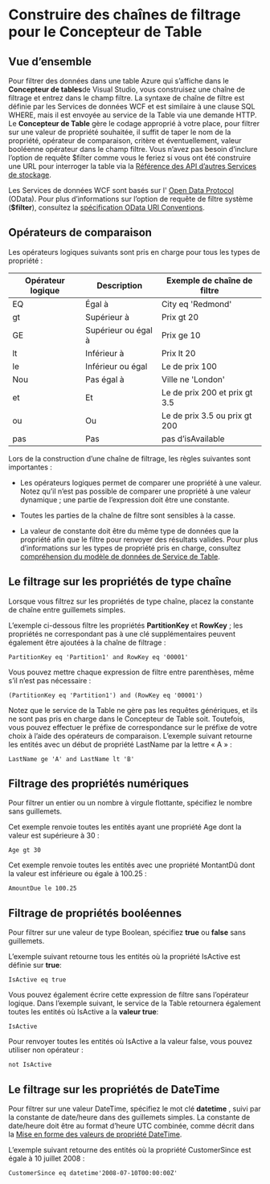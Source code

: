 <properties
   pageTitle="Construire des chaînes de filtrage pour le Concepteur de table | Microsoft Azure"
   description="Construire des chaînes de filtrage pour le Concepteur de table"
   services="visual-studio-online"
   documentationCenter="na"
   authors="TomArcher"
   manager="douge"
   editor="" />
<tags
   ms.service="storage"
   ms.devlang="multiple"
   ms.topic="article"
   ms.tgt_pltfrm="na"
   ms.workload="na"
   ms.date="08/15/2016"
   ms.author="tarcher" />

# <a name="constructing-filter-strings-for-the-table-designer"></a>Construire des chaînes de filtrage pour le Concepteur de Table

## <a name="overview"></a>Vue d’ensemble

Pour filtrer des données dans une table Azure qui s’affiche dans le **Concepteur de tables**de Visual Studio, vous construisez une chaîne de filtrage et entrez dans le champ filtre. La syntaxe de chaîne de filtre est définie par les Services de données WCF et est similaire à une clause SQL WHERE, mais il est envoyée au service de la Table via une demande HTTP. Le **Concepteur de Table** gère le codage approprié à votre place, pour filtrer sur une valeur de propriété souhaitée, il suffit de taper le nom de la propriété, opérateur de comparaison, critère et éventuellement, valeur booléenne opérateur dans le champ filtre. Vous n’avez pas besoin d’inclure l’option de requête $filter comme vous le feriez si vous ont été construire une URL pour interroger la table via la [Référence des API d’autres Services de stockage](http://go.microsoft.com/fwlink/p/?LinkId=400447).

Les Services de données WCF sont basés sur l' [Open Data Protocol](http://go.microsoft.com/fwlink/p/?LinkId=214805) (OData). Pour plus d’informations sur l’option de requête de filtre système (**$filter**), consultez la [spécification OData URI Conventions](http://go.microsoft.com/fwlink/p/?LinkId=214806).

## <a name="comparison-operators"></a>Opérateurs de comparaison

Les opérateurs logiques suivants sont pris en charge pour tous les types de propriété :

|Opérateur logique|Description|Exemple de chaîne de filtre|
|---|---|---|
|EQ|Égal à|City eq 'Redmond'|
|gt|Supérieur à|Prix gt 20|
|GE|Supérieur ou égal à|Prix ge 10|
|lt|Inférieur à|Prix lt 20|
|le|Inférieur ou égal|Le de prix 100|
|Nou|Pas égal à|Ville ne 'London'|
|et|Et|Le de prix 200 et prix gt 3.5|
|ou|Ou|Le de prix 3.5 ou prix gt 200|
|pas|Pas|pas d’isAvailable|

Lors de la construction d’une chaîne de filtrage, les règles suivantes sont importantes :

- Les opérateurs logiques permet de comparer une propriété à une valeur. Notez qu’il n’est pas possible de comparer une propriété à une valeur dynamique ; une partie de l’expression doit être une constante.

- Toutes les parties de la chaîne de filtre sont sensibles à la casse.

- La valeur de constante doit être du même type de données que la propriété afin que le filtre pour renvoyer des résultats valides. Pour plus d’informations sur les types de propriété pris en charge, consultez [compréhension du modèle de données de Service de Table](http://go.microsoft.com/fwlink/p/?LinkId=400448).

## <a name="filtering-on-string-properties"></a>Le filtrage sur les propriétés de type chaîne

Lorsque vous filtrez sur les propriétés de type chaîne, placez la constante de chaîne entre guillemets simples.

L’exemple ci-dessous filtre les propriétés **PartitionKey** et **RowKey** ; les propriétés ne correspondant pas à une clé supplémentaires peuvent également être ajoutées à la chaîne de filtrage :

    PartitionKey eq 'Partition1' and RowKey eq '00001'

Vous pouvez mettre chaque expression de filtre entre parenthèses, même s’il n’est pas nécessaire :

    (PartitionKey eq 'Partition1') and (RowKey eq '00001')

Notez que le service de la Table ne gère pas les requêtes génériques, et ils ne sont pas pris en charge dans le Concepteur de Table soit. Toutefois, vous pouvez effectuer le préfixe de correspondance sur le préfixe de votre choix à l’aide des opérateurs de comparaison. L’exemple suivant retourne les entités avec un début de propriété LastName par la lettre « A » :

    LastName ge 'A' and LastName lt 'B'

## <a name="filtering-on-numeric-properties"></a>Filtrage des propriétés numériques

Pour filtrer un entier ou un nombre à virgule flottante, spécifiez le nombre sans guillemets.

Cet exemple renvoie toutes les entités ayant une propriété Age dont la valeur est supérieure à 30 :

    Age gt 30

Cet exemple renvoie toutes les entités avec une propriété MontantDû dont la valeur est inférieure ou égale à 100.25 :

    AmountDue le 100.25

## <a name="filtering-on-boolean-properties"></a>Filtrage de propriétés booléennes

Pour filtrer sur une valeur de type Boolean, spécifiez **true** ou **false** sans guillemets.

L’exemple suivant retourne tous les entités où la propriété IsActive est définie sur **true**:

    IsActive eq true

Vous pouvez également écrire cette expression de filtre sans l’opérateur logique. Dans l’exemple suivant, le service de la Table retournera également toutes les entités où IsActive a la **valeur true**:

    IsActive

Pour renvoyer toutes les entités où IsActive a la valeur false, vous pouvez utiliser non opérateur :

    not IsActive

## <a name="filtering-on-datetime-properties"></a>Le filtrage sur les propriétés de DateTime

Pour filtrer sur une valeur DateTime, spécifiez le mot clé **datetime** , suivi par la constante de date/heure dans des guillemets simples. La constante de date/heure doit être au format d’heure UTC combinée, comme décrit dans la [Mise en forme des valeurs de propriété DateTime](http://go.microsoft.com/fwlink/p/?LinkId=400449).

L’exemple suivant retourne des entités où la propriété CustomerSince est égale à 10 juillet 2008 :

    CustomerSince eq datetime'2008-07-10T00:00:00Z'
